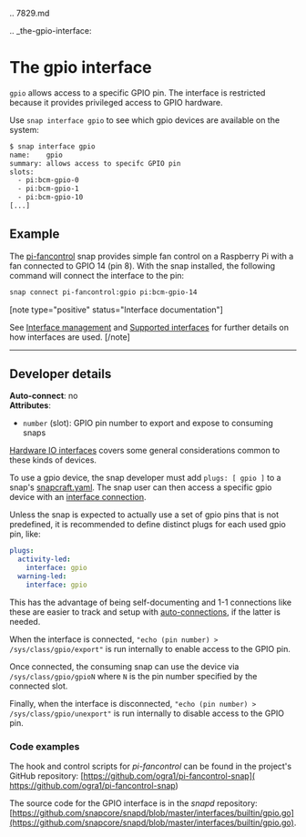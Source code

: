 .. 7829.md

.. _the-gpio-interface:

# The gpio interface

`gpio` allows access to a specific GPIO pin. The interface is restricted because it provides privileged access to GPIO hardware.


Use  `snap interface gpio` to see which gpio devices are available on the system:

```bash
$ snap interface gpio
name:    gpio
summary: allows access to specifc GPIO pin
slots:
  - pi:bcm-gpio-0
  - pi:bcm-gpio-1
  - pi:bcm-gpio-10
[...]
```

<h2 id='the-gpio-interface-heading--example'>Example</h2>

The [pi-fancontrol](https://snapcraft.io/pi-fancontrol) snap provides simple fan control on a Raspberry Pi with a fan connected to GPIO 14 (pin 8). With the snap installed, the following command will connect the interface to the pin:

```bash
snap connect pi-fancontrol:gpio pi:bcm-gpio-14
```

[note type="positive" status="Interface documentation"]

See [Interface management](interface-management.md) and [Supported interfaces](supported-interfaces.md) for further details on how interfaces are used.
[/note]

---

<h2 id='the-gpio-interface-heading--dev-details'>Developer details </h2>

**Auto-connect**: no</br>
**Attributes**:
 * `number` (slot): GPIO pin number to export and expose to consuming snaps

[Hardware IO interfaces](hardware-io-interfaces.md) covers some general considerations common to these kinds of devices.

To use a gpio device, the snap developer must add `plugs: [ gpio ]` to a snap's [snapcraft.yaml](the-snapcraft-yaml-schema.md). The snap user can then access a specific gpio device with an [interface connection](interface-management.md#the-gpio-interface-heading--manual-connections).

Unless the snap is expected to actually use a set of gpio pins that is not predefined,  it is recommended to define distinct plugs for each used gpio pin, like:

```yaml
plugs:
  activity-led:
    interface: gpio
  warning-led:
    interface: gpio
```

This has the advantage of being self-documenting and 1-1  connections like these are easier to track and setup with [auto-connections](the-interface-auto-connection-mechanism.md), if the latter is needed.

When the interface is connected, `"echo (pin number) > /sys/class/gpio/export"`  is run internally to enable access to the GPIO pin.

Once connected, the consuming snap can use the device via `/sys/class/gpio/gpioN` where `N` is the pin number specified by the connected slot.

Finally, when the interface is disconnected,  `"echo (pin number) > /sys/class/gpio/unexport"`  is run internally to disable access to the GPIO pin.

<h3 id='the-gpio-interface-heading-code'>Code examples</h3>

The hook and control scripts for _pi-fancontrol_ can be found in the project's GitHub repository: [https://github.com/ogra1/pi-fancontrol-snap]( https://github.com/ogra1/pi-fancontrol-snap)

The source code for the GPIO interface is in the _snapd_ repository: [https://github.com/snapcore/snapd/blob/master/interfaces/builtin/gpio.go](https://github.com/snapcore/snapd/blob/master/interfaces/builtin/gpio.go).